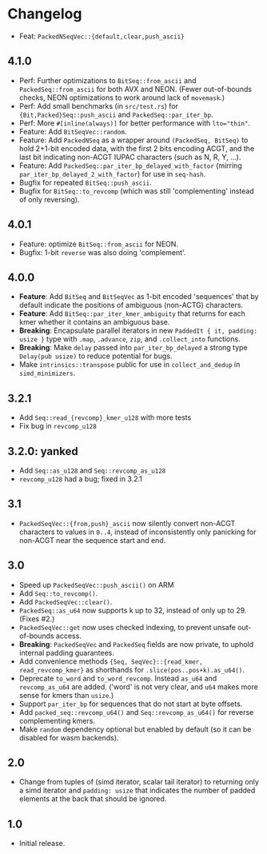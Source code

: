 # Changelog

- Feat: `PackedNSeqVec::{default,clear,push_ascii}`

## 4.1.0
- Perf: Further optimizations to `BitSeq::from_ascii` and `PackedSeq::from_ascii` for
  both AVX and NEON. (Fewer out-of-bounds checks, NEON optimizations to work
  around lack of `movemask`.)
- Perf: Add small benchmarks (in `src/test.rs`) for `{Bit,Packed}Seq::push_ascii` and `PackedSeq::par_iter_bp`.
- Perf: More `#[inline(always)]` for better performance with `lto="thin"`.
- Feature: Add `BitSeqVec::random`.
- Feature: Add `PackedNSeq` as a wrapper around `(PackedSeq, BitSeq)` to hold
  2+1-bit encoded data, with the first 2 bits encoding ACGT, and the last bit
  indicating non-ACGT IUPAC characters (such as N, R, Y, ...).
- Feature: Add `PackedSeq::par_iter_bp_delayed_with_factor` (mirring
  `par_iter_bp_delayed_2_with_factor`) for use in `seq-hash`.
- Bugfix for repeated `BitSeq::push_ascii`.
- Bugfix for `BitSeq::to_revcomp` (which was still 'complementing' instead of only reversing).

## 4.0.1
- Feature: optimize `BitSeq::from_ascii` for NEON.
- Bugfix: 1-bit `reverse` was also doing 'complement'.

## 4.0.0
- **Feature**: Add `BitSeq` and `BitSeqVec` as 1-bit encoded 'sequences' that by default
  indicate the positions of ambiguous (non-ACTG) characters.
- **Feature**: Add `BitSeq::par_iter_kmer_ambiguity` that returns for each kmer
  whether it contains an ambiguous base.
- **Breaking**: Encapsulate parallel iterators in new `PaddedIt { it, padding: usize }` type with `.map`, `.advance`, `zip`, and `.collect_into` functions.
- **Breaking**: Make `delay` passed into `par_iter_bp_delayed` a strong type `Delay(pub usize)` to
  reduce potential for bugs.
- Make `intrinsics::transpose` public for use in `collect_and_dedup` in `simd_minimizers`.

## 3.2.1
- Add `Seq::read_{revcomp}_kmer_u128` with more tests
- Fix bug in `revcomp_u128`

## 3.2.0: yanked
- Add `Seq::as_u128` and `Seq::revcomp_as_u128`
- `revcomp_u128` had a bug; fixed in 3.2.1

## 3.1
- `PackedSeqVec::{from,push}_ascii` now silently convert non-ACGT characters to
  values in `0..4`, instead of inconsistently only panicking for non-ACGT near
  the sequence start and end.

## 3.0
- Speed up `PackedSeqVec::push_ascii()` on ARM
- Add `Seq::to_revcomp()`.
- Add `PackedSeqVec::clear()`.
- `PackedSeq::as_u64` now supports k up to 32, instead of only up to 29. (Fixes #2.)
- `PackedSeqVec::get` now uses checked indexing, to prevent unsafe out-of-bounds access.
- **Breaking**: `PackedSeqVec` and `PackedSeq` fields are now private, to uphold internal
  padding guarantees.
- Add convenience methods `{Seq, SeqVec}::{read_kmer, read_revcomp_kmer}` as
  shorthands for `.slice(pos..pos+k).as_u64()`.
- Deprecate `to_word` and `to_word_revcomp`. Instead `as_u64` and
  `revcomp_as_u64` are added. ('word' is not very clear, and `u64` makes more
  sense for kmers than `usize`.)
- Support `par_iter_bp` for sequences that do not start at byte offsets.
- Add `packed_seq::revcomp_u64()` and `Seq::revcomp_as_u64()` for reverse
  complementing kmers.
- Make `random` dependency optional but enabled by default (so it can be
  disabled for wasm backends).

## 2.0
- Change from tuples of (simd iterator, scalar tail iterator) to returning only a
  simd iterator and `padding: usize` that indicates the number of padded elements
  at the back that should be ignored.

## 1.0
- Initial release.
